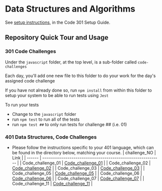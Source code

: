 # Data Structures and Algorithms

See [setup instructions](https://codefellows.github.io/setup-guide/code-301/3-code-challenges), in the Code 301 Setup Guide.

## Repository Quick Tour and Usage

### 301 Code Challenges

Under the `javascript` folder, at the top level, is a sub-folder called `code-challenges`

Each day, you'll add one new file to this folder to do your work for the day's assigned code challenge

If you have not already done so, run `npm install` from within this folder to setup your system to be able to run tests using `Jest`

To run your tests

- Change to the `javascript` folder
- run `npm test` to run all of the tests
- run `npm test ##` to only run tests for challenge ## (i.e. 01)

### 401 Data Structures, Code Challenges

- Please follow the instructions specific to your 401 language, which can be found in the directory below, matching your course.
  | challenge_NO | Link |
  | ------ | ------------------------------------------------------------- |
  | Code_challenge_01 | [Code_challenge_01](https://github.com/arahal81/data-structures-and-algorithms/blob/main/python/code_challenges/array_reverse/README.md) |
  | Code_challenge_02 | [Code_challenge_02](https://github.com/arahal81/data-structures-and-algorithms/blob/main/python/code_challenges/array_shift/README.md) |
  | Code_challenge_03 | [Code_challenge_03](https://github.com/arahal81/data-structures-and-algorithms/blob/main/python/code_challenges/binary-search/README.md) |
  | Code_challenge_05 | [Code_challenge_05](https://github.com/arahal81/data-structures-and-algorithms/blob/main/python/linked_list/README.md) |
  | Code_challenge_06 | [Code_challenge_06](https://github.com/arahal81/data-structures-and-algorithms/blob/main/python/linked_list/README.md) |
  | Code_challenge_07 | [Code_challenge_07](https://github.com/arahal81/data-structures-and-algorithms/blob/main/python/linked_list/README.md) |
  | Code_challenge_11 | [Code_challenge_11](https://github.com/arahal81/data-structures-and-algorithms/blob/main/python/pseudo_queue/README.md) |

